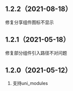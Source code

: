 ## 1.2.2（2021-08-18）
修复分享组件图标不显示
## 1.2.1（2021-05-18）
修复部分组件引入路径不对问题
## 1.2.0（2021-05-12）
1. 支持uni_modules
